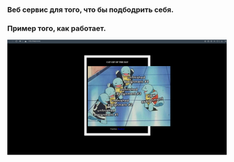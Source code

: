 
 
### Веб сервис для того, что бы подбодрить себя.

### Пример того, как работает.
<img src="./example.png" alt="drawing" width="1000"/>
